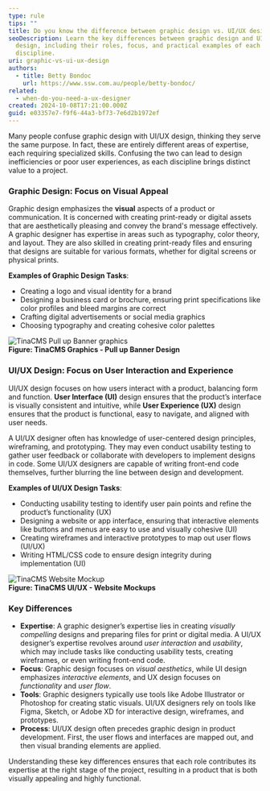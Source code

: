 ```yaml
---
type: rule
tips: ""
title: Do you know the difference between graphic design vs. UI/UX design?
seoDescription: Learn the key differences between graphic design and UI/UX
  design, including their roles, focus, and practical examples of each
  discipline.
uri: graphic-vs-ui-ux-design
authors:
  - title: Betty Bondoc
    url: https://www.ssw.com.au/people/betty-bondoc/
related:
  - when-do-you-need-a-ux-designer
created: 2024-10-08T17:21:00.000Z
guid: e03357e7-f9f6-44a3-bf73-7e6d2b1972ef
---
```

Many people confuse graphic design with UI/UX design, thinking they serve the same purpose. In fact, these are entirely different areas of expertise, each requiring specialized skills. Confusing the two can lead to design inefficiencies or poor user experiences, as each discipline brings distinct value to a project.

<!--endintro-->

### Graphic Design: Focus on Visual Appeal

Graphic design emphasizes the **visual** aspects of a product or communication. It is concerned with creating print-ready or digital assets that are aesthetically pleasing and convey the brand's message effectively. A graphic designer has expertise in areas such as typography, color theory, and layout. They are also skilled in creating print-ready files and ensuring that designs are suitable for various formats, whether for digital screens or physical prints.

**Examples of Graphic Design Tasks**:
- Creating a logo and visual identity for a brand
- Designing a business card or brochure, ensuring print specifications like color profiles and bleed margins are correct
- Crafting digital advertisements or social media graphics
- Choosing typography and creating cohesive color palettes

<img src="tina-graphics.png" alt="TinaCMS Pull up Banner graphics" /><br/>
<strong>Figure: TinaCMS Graphics - Pull up Banner Design</strong>

### UI/UX Design: Focus on User Interaction and Experience

UI/UX design focuses on how users interact with a product, balancing form and function. **User Interface (UI)** design ensures that the product’s interface is visually consistent and intuitive, while **User Experience (UX)** design ensures that the product is functional, easy to navigate, and aligned with user needs. 

A UI/UX designer often has knowledge of user-centered design principles, wireframing, and prototyping. They may even conduct usability testing to gather user feedback or collaborate with developers to implement designs in code. Some UI/UX designers are capable of writing front-end code themselves, further blurring the line between design and development.

**Examples of UI/UX Design Tasks**:
- Conducting usability testing to identify user pain points and refine the product’s functionality (UX)
- Designing a website or app interface, ensuring that interactive elements like buttons and menus are easy to use and visually cohesive (UI)
- Creating wireframes and interactive prototypes to map out user flows (UI/UX)
- Writing HTML/CSS code to ensure design integrity during implementation (UI)

<img src="tina-mockup.png" alt="TinaCMS Website Mockup" /><br/>
<strong>Figure: TinaCMS UI/UX - Website Mockups</strong>

### Key Differences

- **Expertise**: A graphic designer’s expertise lies in creating *visually compelling* designs and preparing files for print or digital media. A UI/UX designer’s expertise revolves around *user interaction* and *usability*, which may include tasks like conducting usability tests, creating wireframes, or even writing front-end code.
- **Focus**: Graphic design focuses on *visual aesthetics*, while UI design emphasizes *interactive elements*, and UX design focuses on *functionality* and *user flow*.
- **Tools**: Graphic designers typically use tools like Adobe Illustrator or Photoshop for creating static visuals. UI/UX designers rely on tools like Figma, Sketch, or Adobe XD for interactive design, wireframes, and prototypes.
- **Process**: UI/UX design often precedes graphic design in product development. First, the user flows and interfaces are mapped out, and then visual branding elements are applied.

Understanding these key differences ensures that each role contributes its expertise at the right stage of the project, resulting in a product that is both visually appealing and highly functional.
